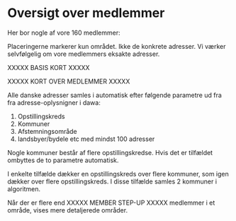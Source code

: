 # Oversigt over medlemmer

Her bor nogle af vore 160 medlemmer:

Placeringerne markerer kun området. Ikke de konkrete adresser. Vi værker selvfølgelig om vore medlemmers eksakte adresser.

XXXXX BASIS KORT XXXXX
<script src='https://alslug.dk/api/aktiviteter/alle.js'   ></script>
XXXXX KORT OVER MEDLEMMER XXXXX

Alle danske adresser samles i automatisk efter følgende parametre ud fra fra adresse-oplysnigner i dawa:

1) Opstillingskreds
2) Kommuner
3) Afstemningsområde
4) landsbyer/bydele etc med mindst 100 adresser

Nogle kommuner består af flere opstillingskredse. Hvis det er tilfældet ombyttes de to parametre automatisk.

I enkelte tilfælde dækker en opstillingskreds over flere kommuner, som igen dækker over flere opstillingskreds. I disse tilfælde samles 2 kommuner i algoritmen.

Når der er flere end XXXXX MEMBER STEP-UP XXXXX medlemmer i et område, vises mere detaljerede områder.
